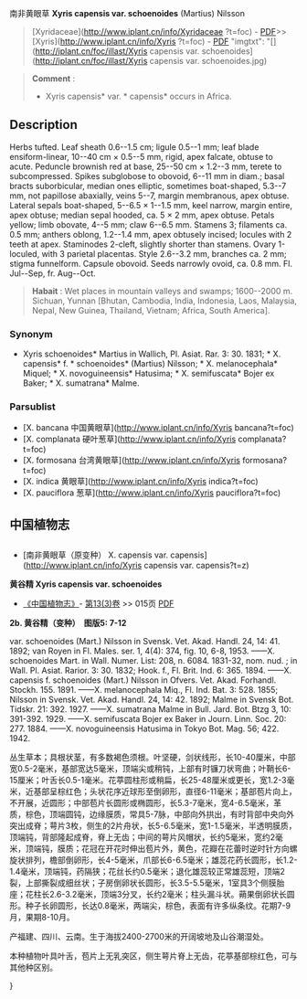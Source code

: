 南非黄眼草 **Xyris capensis var. schoenoides** (Martius) Nilsson

> [Xyridaceae](http://www.iplant.cn/info/Xyridaceae ?t=foc) - [PDF](http://iplant.cn/foc/pdf/Xyridaceae.pdf)>>[Xyris](http://www.iplant.cn/info/Xyris ?t=foc) - [PDF](http://www.iplant.cn/foc/pdf/Xyris.pdf)
  "imgtxt": "[](http://iplant.cn/foc/illast/Xyris capensis var. schoenoides](http://iplant.cn/foc/illast/Xyris capensis var. schoenoides.jpg)

> **Comment** : 
> * Xyris capensis* var. * capensis* occurs in Africa.

## Description

Herbs tufted. Leaf sheath 0.6--1.5 cm; ligule 0.5--1 mm; leaf blade ensiform-linear, 10--40 cm × 0.5--5 mm, rigid, apex falcate, obtuse to acute. Peduncle brownish red at base, 25--50 cm × 1.2--3 mm, terete to subcompressed. Spikes subglobose to obovoid, 6--11 mm in diam.; basal bracts suborbicular, median ones elliptic, sometimes boat-shaped, 5.3--7 mm, not papillose abaxially, veins 5--7, margin membranous, apex obtuse. Lateral sepals boat-shaped, 5--6.5 × 1--1.5 mm, keel narrow, margin entire, apex obtuse; median sepal hooded, ca. 5 × 2 mm, apex obtuse. Petals yellow; limb obovate, 4--5 mm; claw 6--6.5 mm. Stamens 3; filaments ca. 0.5 mm; anthers oblong, 1.2--1.4 mm, apex obtusely incised; locules with 2 teeth at apex. Staminodes 2-cleft, slightly shorter than stamens. Ovary 1-loculed, with 3 parietal placentas. Style 2.6--3.2 mm, branches ca. 2 mm; stigma funnelform. Capsule obovoid. Seeds narrowly ovoid, ca. 0.8 mm. Fl. Jul--Sep, fr. Aug--Oct.

> **Habait** : 
> Wet places in mountain valleys and swamps; 1600--2000 m. Sichuan, Yunnan [Bhutan, Cambodia, India, Indonesia, Laos, Malaysia, Nepal, New Guinea, Thailand, Vietnam; Africa, South America].

### Synonym
* Xyris schoenoides* Martius in Wallich, Pl. Asiat. Rar. 3: 30. 1831; * X. capensis* f. * schoenoides* (Martius) Nilsson; * X. melanocephala* Miquel; * X. novoguineensis* Hatusima; * X. semifuscata* Bojer ex Baker; * X. sumatrana* Malme.

### Parsublist

* [X.  bancana  中国黄眼草](http://www.iplant.cn/info/Xyris bancana?t=foc)
* [X.  complanata  硬叶葱草](http://www.iplant.cn/info/Xyris complanata?t=foc)
* [X.  formosana  台湾黄眼草](http://www.iplant.cn/info/Xyris formosana?t=foc)
* [X.  indica  黄眼草](http://www.iplant.cn/info/Xyris indica?t=foc)
* [X.  pauciflora  葱草](http://www.iplant.cn/info/Xyris pauciflora?t=foc)

## 中国植物志

## 
* [南非黄眼草（原变种）  X.  capensis var. capensis](http://www.iplant.cn/info/Xyris capensis var. capensis?t=z)

**黄谷精 Xyris capensis var. schoenoides**

* [《中国植物志》](http://www.iplant.cn/frps)- [第13(3)卷](http://www.iplant.cn/frps/vol/13(3)) >> 015页 [PDF](http://www.iplant.cn/frps/pdf/13(3)/015b.pdf)

**2b. 黄谷精（变种）　图版5: 7-12**

var. schoenoides (Mart.) Nilsson in Svensk. Vet. Akad. Handl. 24, 14: 41. 1892; van Royen in Fl. Males. ser. 1, 4(4): 374, fig. 10, 6-8, 1953. ——X. schoenoides Mart. in Wall. Numer. List: 208, n. 6084. 1831-32, nom. nud. ; in Wall. Pl. Asiat. Rarior. 3: 30. 1832; Hook. f., Fl. Brit. Ind. 6: 365. 1894. ——X. capensis f. schoenoides (Mart.) Nilsson in Ofvers. Vet. Akad. Forhandl. Stockh. 155. 1891. ——X. melanocephala Miq., Fl. Ind. Bat. 3: 528. 1855; Nilsson in Svensk. Vet. Akad. Handl. 24, 14: 42. 1892; Malme in Svensk Bot. Tidskr. 21: 392. 1927. ——X. sumatrana Malme in Bull. Jard. Bot. Btzg 3, 10: 391-392. 1929. ——X. semifuscata Bojer ex Baker in Journ. Linn. Soc. 20: 277. 1884. ——X. novoguineensis Hatusima in Tokyo Bot. Mag. 56; 422. 1942.

丛生草本；具根状茎，有多数褐色须根。叶坚硬，剑状线形，长10-40厘米，中部宽0.5-2毫米，基部宽达5毫米，顶端尖或稍钝，上部有时镰刀状弯曲；叶鞘长6-15厘米；叶舌长0.5-1毫米。花葶圆柱形或稍扁，长25-48厘米或更长，宽1.2-3毫米，近基部呈棕红色；头状花序近球形至倒卵形，直径6-11毫米；基部苞片向上，不开展，近圆形；中部苞片长圆形或椭圆形，长5.3-7毫米，宽4-6.5毫米，革质，棕色，顶端圆钝，边缘膜质，常具5-7脉，中部向外拱出，有时背部中央向外突出成脊；萼片3枚，侧生的2片舟状，长5-6.5毫米，宽1-1.5毫米，半透明膜质，顶端钝，背部隆起成脊，脊上无齿；中间的萼片风帽状，长约5毫米，宽约2毫米，顶端钝，膜质；花冠在开花时伸出苞片外，黄色，花瓣在花蕾时逆时针方向螺旋状排列，檐部倒卵形，长4-5毫米，爪部长6-6.5毫米；雄蕊花药长圆形，长1.2-1.4毫米，顶端钝，药隔狭；花丝长约0.5毫米；退化雄蕊较正常雄蕊短，顶端2裂，上部撕裂成细丝状；子房倒卵状长圆形，长3.5-5.5毫米，1室具3个侧膜胎座；花柱长2.6-3.2毫米，顶端3分叉，长约2毫米；柱头漏斗状。蒴果倒卵状长圆形。种子长卵圆形，长达0.8毫米，两端尖，棕色，表面有许多纵条纹。花期7-9月，果期8-10月。

产福建、四川、云南。生于海拔2400-2700米的开阔坡地及山谷潮湿处。

本种植物叶具叶舌，苞片上无乳突区，侧生萼片脊上无齿，花葶基部棕红色，可与其他种区别。

}